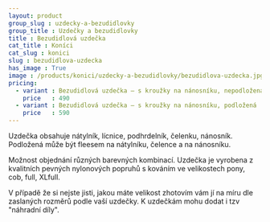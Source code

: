 ```yaml
---
layout: product
group_slug : uzdecky-a-bezudidlovky
group_title : Uzdečky a bezudidlovky
title : Bezudidlová uzdečka
cat_title : Koníci
cat_slug : konici
slug : bezudidlova-uzdecka
has_image : True
image : /products/konici/uzdecky-a-bezudidlovky/bezudidlova-uzdecka.jpg
pricing:
  - variant : Bezudidlová uzdečka – s kroužky na nánosníku, nepodložená
    price   : 490
  - variant : Bezudidlová uzdečka – s kroužky na nánosníku, podložená
    price   : 590
---
```


Uzdečka obsahuje nátylník, lícnice, podhrdelník, čelenku, nánosník. 
Podložená může být fleesem na nátylníku, čelence a na nánosníku. 

Možnost objednání různých barevných kombinací. 
Uzdečka je vyrobena z kvalitních pevných nylonových popruhů s kováním ve velikostech pony, cob, full, XLfull. 

V případě že si nejste jisti, jakou máte velikost zhotovím vám jí na míru dle zaslaných rozměrů podle vaší uzdečky. 
K uzdečkám mohu dodat i tzv "náhradní díly".

